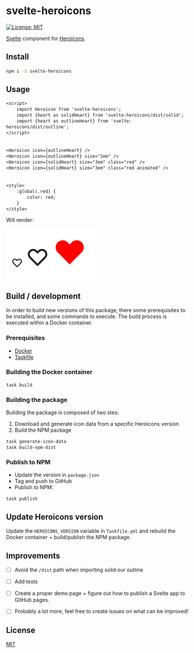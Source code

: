 # svelte-heroicons

[![License: MIT](https://img.shields.io/badge/License-MIT-yellow.svg)](https://opensource.org/licenses/MIT)


[Svelte](https://svelte.dev/) component for [Heroicons](https://heroicons.com/).


## Install

```bash
npm i -S svelte-heroicons
```


## Usage

```sveltehtml
<script>
	import Heroicon from 'svelte-heroicons';
	import {heart as solidHeart} from 'svelte-heroicons/dist/solid';
	import {heart as outlineHeart} from 'svelte-heroicons/dist/outline';
</script>


<Heroicon icon={outlineHeart} />
<Heroicon icon={outlineHeart} size="2em" />
<Heroicon icon={solidHeart} size="3em" class="red" />
<Heroicon icon={solidHeart} size="3em" class="red animated" />


<style>
	:global(.red) {
		color: red;
	}
</style>
```
Will render:

![output](docs/output.png)


## Build / development
In order to build new versions of this package, there some prerequisites 
to be installed, and some commands to execute. The build process is executed 
within a Docker container.


### Prerequisites
- [Docker](https://www.docker.com/)
- [Taskfile](https://taskfile.dev/)

### Building the Docker container
```shell
task build
```


### Building the package
Building the package is composed of two stes:

1. Download and generate icon data from a specific Heroicons version
2. Build the NPM package

```shell
task generate-icon-data
task build-npm-dist
```

### Publish to NPM
- Update the version in `package.json`
- Tag and push to GitHub
- Publish to NPM:
```shell
task publish
```

## Update Heroicons version
Update the `HEROICONS_VERSION` variable in `Taskfile.yml` and rebuild the 
Docker container + build/publish the NPM package. 


## Improvements
* [ ] Avoid the `/dist` path when importing solid our outline
* [ ] Add tests
* [ ] Create a proper demo page + figure out how to publish a Svelte app to GitHub pages.
* [ ] Probably a lot more, feel free to create issues on what can be improved!


## License
[MIT](LICENSE.md)
